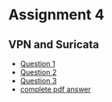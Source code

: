 # Assignment 4
## VPN and Suricata
- [Question 1](https://github.com/LF-DevOps-Intern/2_2_vpn-bijay-deesirouss/tree/main/1)
- [Question 2](https://github.com/LF-DevOps-Intern/2_2_vpn-bijay-deesirouss/tree/main/2)
- [Question 3](https://github.com/LF-DevOps-Intern/2_2_vpn-bijay-deesirouss/tree/main/3)
- [complete pdf answer](https://github.com/LF-DevOps-Intern/2_2_vpn-bijay-deesirouss/blob/main/Assignment%204%20(VPN%20%26%20Suricata).pdf)
